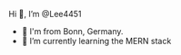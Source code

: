 Hi 👋, I’m @Lee4451
- 🚩 I'm from Bonn, Germany.
- 🌱 I’m currently learning the MERN stack

<!---
Lee4451/Lee4451 is a ✨ special ✨ repository because its `README.md` (this file) appears on your GitHub profile.
You can click the Preview link to take a look at your changes.
--->
